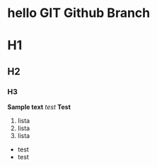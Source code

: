 # hello GIT Github Branch

# H1
## H2
### H3

**Sample text**
_test_
__Test__

1. lista
2. lista
3. lista

* test
* test
